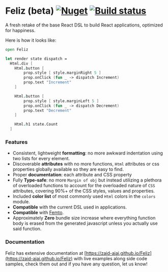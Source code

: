 # Feliz (beta) [![Nuget](https://img.shields.io/nuget/v/Feliz.svg?maxAge=0&colorB=brightgreen)](https://www.nuget.org/packages/Feliz) [![Build status](https://ci.appveyor.com/api/projects/status/yqinhayy1pgfcubp/branch/master?svg=true)](https://ci.appveyor.com/project/Zaid-Ajaj/feliz/branch/master)

A fresh retake of the base React DSL to build React applications, optimized for happiness.

Here is how it looks like:

```fs
open Feliz

let render state dispatch =
  Html.div [
    Html.button [
        prop.style [ style.marginRight 5 ]
        prop.onClick (fun _ -> dispatch Increment)
        prop.text "Increment"
    ]

    Html.button [
        prop.style [ style.marginLeft 5 ]
        prop.onClick (fun _ -> dispatch Decrement)
        prop.text "Decrement"
    ]

    Html.h1 state.Count
  ]
```

### Features

 - Consistent, lightweight **formatting**: no more awkward indentation using two lists for every element.
 - Discoverable **attributes** with no more functions, `Html` attributes or css properties globally available so they are easy to find.
 - Proper **documentation**: each attribute and CSS property
 - Fully **Type-safe**: no more `Margin of obj` but instead utilizing a plethora of overloaded functions to account for the overloaded nature of `CSS` attributes, covering 90%+ of the CSS styles, values and properties.
 - Included **color list** of most commonly used `Html` colors in the `colors` module.
 - **Compatible** with the current DSL used in applications.
 - **Compatible** with [Femto](https://github.com/Zaid-Ajaj/Femto).
 - Approximately **Zero** bundle size increase where everything function body is erased from the generated javascript unless you actually use said function.

### Documentation

Feliz has extensive documentation at [https://zaid-ajaj.github.io/Feliz](https://zaid-ajaj.github.io/Feliz) with live examples along side code samples, check them out and if you have any question, let us know!